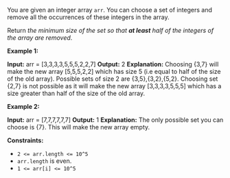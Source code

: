 
You are given an integer array  `arr`. You can choose a set of integers and remove all the occurrences of these integers in the array.

Return  _the minimum size of the set so that  **at least**  half of the integers of the array are removed_.

**Example 1:**

**Input:** arr = [3,3,3,3,5,5,5,2,2,7]
**Output:** 2
**Explanation:** Choosing {3,7} will make the new array [5,5,5,2,2] which has size 5 (i.e equal to half of the size of the old array).
Possible sets of size 2 are {3,5},{3,2},{5,2}.
Choosing set {2,7} is not possible as it will make the new array [3,3,3,3,5,5,5] which has a size greater than half of the size of the old array.

**Example 2:**

**Input:** arr = [7,7,7,7,7,7]
**Output:** 1
**Explanation:** The only possible set you can choose is {7}. This will make the new array empty.

**Constraints:**

-   `2 <= arr.length <= 10^5`
-   `arr.length`  is even.
-   `1 <= arr[i] <= 10^5`